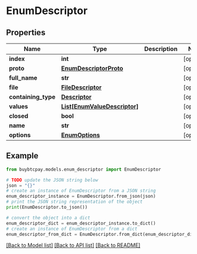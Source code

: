 # EnumDescriptor


## Properties

Name | Type | Description | Notes
------------ | ------------- | ------------- | -------------
**index** | **int** |  | [optional] 
**proto** | [**EnumDescriptorProto**](EnumDescriptorProto.md) |  | [optional] 
**full_name** | **str** |  | [optional] 
**file** | [**FileDescriptor**](FileDescriptor.md) |  | [optional] 
**containing_type** | [**Descriptor**](Descriptor.md) |  | [optional] 
**values** | [**List[EnumValueDescriptor]**](EnumValueDescriptor.md) |  | [optional] 
**closed** | **bool** |  | [optional] 
**name** | **str** |  | [optional] 
**options** | [**EnumOptions**](EnumOptions.md) |  | [optional] 

## Example

```python
from buybtcpay.models.enum_descriptor import EnumDescriptor

# TODO update the JSON string below
json = "{}"
# create an instance of EnumDescriptor from a JSON string
enum_descriptor_instance = EnumDescriptor.from_json(json)
# print the JSON string representation of the object
print(EnumDescriptor.to_json())

# convert the object into a dict
enum_descriptor_dict = enum_descriptor_instance.to_dict()
# create an instance of EnumDescriptor from a dict
enum_descriptor_from_dict = EnumDescriptor.from_dict(enum_descriptor_dict)
```
[[Back to Model list]](../README.md#documentation-for-models) [[Back to API list]](../README.md#documentation-for-api-endpoints) [[Back to README]](../README.md)


